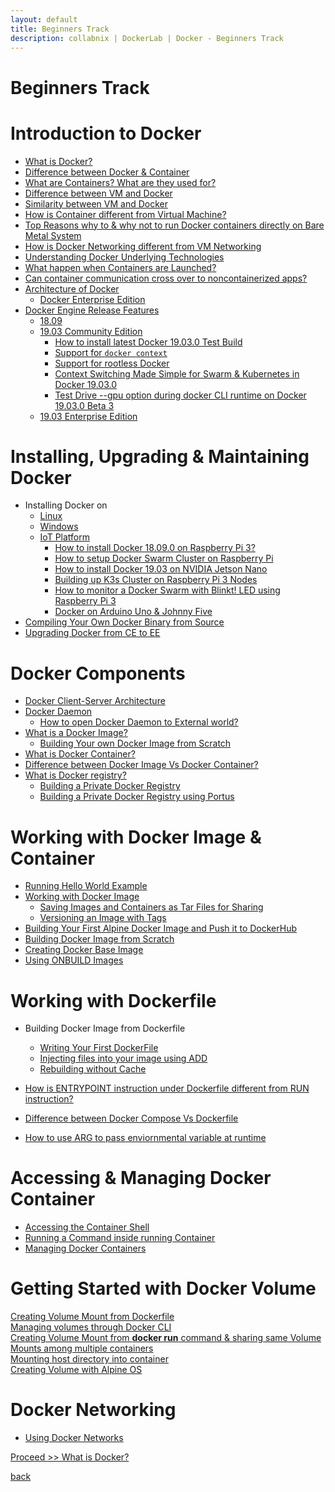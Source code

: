 ```yaml
---
layout: default
title: Beginners Track
description: collabnix | DockerLab | Docker - Beginners Track
---
```


# Beginners Track

# Introduction to Docker 

- [What is Docker?](./docker/what-is-docker.md)
- [Difference between Docker & Container](./docker/docker-vs-container.md)
- [What are Containers? What are they used for?](./linux-containers.md)
- [Difference between VM and Docker](./difference-docker-vm.md)
- [Similarity between VM and Docker](./similarity-vm-docker.md)
- [How is Container different from Virtual Machine?](./difference-vm-containers.md)
- [Top Reasons why to & why not to run Docker containers directly on Bare Metal System](./docker-on-bare-metal.md)
- [How is Docker Networking different from VM Networking](./difference-vmnetwork-docker-networking.md)
- [Understanding Docker Underlying Technologies](./understanding-docker-underlying-technology//README.md)
- [What happen when Containers are Launched?](./container-runtime.md)
- [Can container communication cross over to noncontainerized apps?](./linux-comm-containers.md)
- [Architecture of Docker](./architecture-of-docker.md)
   - [Docker Enterprise Edition](./architecture-dockeree.md)
- [Docker Engine Release Features](./evolution-of-docker-platform.md)
   - [18.09](./1809.md)
   - [19.03 Community Edition](./install/from-source/README.md#how-to-install-latest-docker-19030-beta-1-test-build)
     - [How to install latest Docker 19.03.0 Test Build](./install/from-source/README.md#how-to-install-latest-docker-19030-beta-1-test-build)<br>
     - [Support for ```docker context```](./install/from-source/README.md#support-for-docker-context)<br>
     - [Support for rootless Docker](./install/from-source/README.md#testing-rootless-docker-under-docker-19030-beta-1)<br>
     - [Context Switching Made Simple for Swarm & Kubernetes in Docker 19.03.0](./install/from-source/README.md#support-for-docker-context)<br>
     - [Test Drive --gpu option during docker CLI runtime on Docker 19.03.0 Beta 3](./install/from-source/README.md#support-for---gpu-runtime-option-in-docker-19030-beta3)
    - [19.03 Enterprise Edition](./install/from-source/README.md#how-to-install-latest-docker-19030-enterprise-beta-4-test-build)
   
             
# Installing, Upgrading & Maintaining Docker 

- Installing Docker on 
   - [Linux](./install/README.md)
   - [Windows](./install/windows/docker-desktop-for-windows/README.md)
   - [IoT Platform](./install/raspberrypi3/README.md)
     - [How to install Docker 18.09.0 on Raspberry Pi 3?](./install/raspberrypi3/README.md)
     - [How to setup Docker Swarm Cluster on Raspberry Pi](./install/raspberrypi3/setting-up-swarm-cluster.md)
     - [How to install Docker 19.03 on NVIDIA Jetson Nano](https://github.com/collabnix/dockerlabs/tree/master/beginners/install/jetson-nano)
     - [Building up K3s Cluster on Raspberry Pi 3 Nodes](./install/raspberrypi3/setting-up-k3s-cluster.md)
     - [How to monitor a Docker Swarm with Blinkt! LED using Raspberry Pi 3](./install/raspberrypi3/monitor-docker-swarm-using-blinkt.md)
     - [Docker on Arduino Uno & Johnny Five](./install/raspberrypi3/Docker-IOT_Using_Arduino_Uno_and_Johnny-Five.md)
- [Compiling Your Own Docker Binary from Source](./install/from-source/README.md)
- [Upgrading Docker from CE to EE](./upgrade-1809ce-1809ee/README.md)


# Docker Components

- [Docker Client-Server Architecture](./components/server_client.md)
- [Docker Daemon](./components/daemon/README.md)
  - [How to open Docker Daemon to External world?](./components/daemon/access-daemon-externally.md)
- [What is a Docker Image?](./imagelayers.md)
  - [Building Your own Docker Image from Scratch](./building-docker-image-from-scratch.md)
- [What is Docker Container?](./components/what-is-container.md)
- [Difference between Docker Image Vs Docker Container?](./components/container-vs-image.md)
- [What is Docker registry?](./dockertrustedregistry.md)
  - [Building a Private Docker Registry](./build-private-docker-registry.md)
  - [Building a Private Docker Registry using Portus](./portus/README.md)

  
# Working with Docker Image & Container

- [Running Hello World Example](./helloworld/README.md)
- [Working with Docker Image](./workingwithdockerimage.md) 
  - [Saving Images and Containers as Tar Files for Sharing](./saving-images-as-tar/README.md) 
  - [Versioning an Image with Tags](./versioning-an-image-with-tags.md)
- [Building Your First Alpine Docker Image and Push it to DockerHub](./building-your-first-alpine-container.md)
- [Building Docker Image from Scratch](./building-docker-image-from-scratch.md)
- [Creating Docker Base Image](./create-base-image.md)
- [Using ONBUILD Images](./using-onbuild-images/README.md)


  
 # Working with Dockerfile
 
- Building Docker Image from Dockerfile
  - [Writing Your First DockerFile](./dockerfile/Writing-dockerfile.md)
  - [Injecting files into your image using ADD](./dockerfile/ADD-command.md)
  - [Rebuilding without Cache](./dockerfile/Rebuild-without-cache.md)
  
- [How is ENTRYPOINT instruction under Dockerfile different from RUN instruction?](./dockerfile/entrypoint-vs-run.md)
- [Difference between Docker Compose Vs Dockerfile](./difference-compose-dockerfile.md)
- [How to use ARG to pass enviornmental variable at runtime](./dockerfile/arg-dockerfile-runtime.md)

# Accessing & Managing Docker Container

- [Accessing the Container Shell](./accessing-the-container.md)<br>
- [Running a Command inside running Container](./running-command-inside-running-container.md)<br>
- [Managing Docker Containers](./managing-containers.md)<br>

# Getting Started with Docker Volume

[Creating Volume Mount from Dockerfile](./volume/create-a-volume-mount-from-dockerfile.md)<br>
[Managing volumes through Docker CLI](./volume/managing-volumes-via-docker-cli.md)<br>
[Creating Volume Mount from **docker run** command & sharing same Volume Mounts among multiple containers](./volume/creating-volume-mount-from-dockercli.md)<br>
[Mounting host directory into container](./volume/bind-mounts.md)<br>
[Creating Volume with Alpine OS](./volume/Creating-Volume-with-alphine.md)<br>

# Docker Networking

 - [Using Docker Networks](./using-docker-network.md)<br>






 [Proceed >> What is Docker?](http://dockerlabs.collabnix.com/beginners/docker/what-is-docker.html)







[back](http://dockerlabs.collabnix.com)
